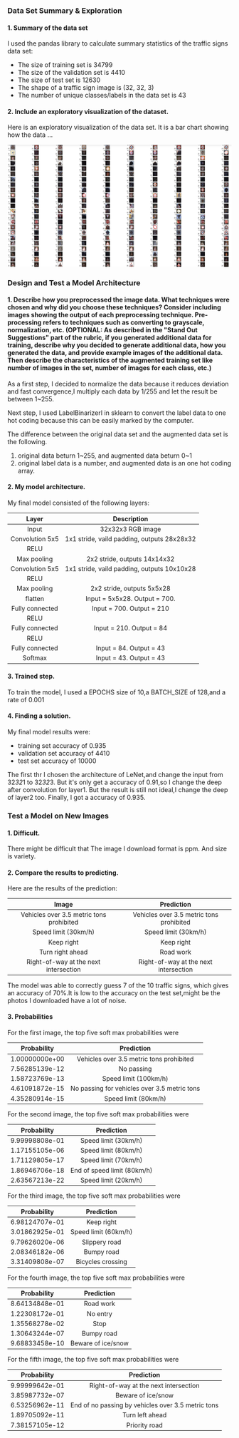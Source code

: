 ### Data Set Summary & Exploration

#### 1. Summary of the data set

I used the pandas library to calculate summary statistics of the traffic
signs data set:

* The size of training set is 34799
* The size of the validation set is 4410
* The size of test set is 12630
* The shape of a traffic sign image is (32, 32, 3)
* The number of unique classes/labels in the data set is 43

#### 2. Include an exploratory visualization of the dataset.

Here is an exploratory visualization of the data set. It is a bar chart showing how the data ...

![](./examples/b.png)

### Design and Test a Model Architecture

#### 1. Describe how you preprocessed the image data. What techniques were chosen and why did you choose these techniques? Consider including images showing the output of each preprocessing technique. Pre-processing refers to techniques such as converting to grayscale, normalization, etc. (OPTIONAL: As described in the "Stand Out Suggestions" part of the rubric, if you generated additional data for training, describe why you decided to generate additional data, how you generated the data, and provide example images of the additional data. Then describe the characteristics of the augmented training set like number of images in the set, number of images for each class, etc.)

As a first step, I decided to normalize the data because it reduces deviation and fast convergence,I multiply each data by 1/255 and let the result be between 1~255.

Next step, I used LabelBinarizerI in sklearn to convert the label data to one hot coding because this can be easily marked by the computer.

The difference between the original data set and the augmented data set is the following.
1. original data beturn 1~255, and augmented data beturn 0~1
2. original label data is a number, and augmented data is an one hot coding array.


#### 2. My model architecture.

My final model consisted of the following layers:

| Layer         		|     Description	        					|
|:---------------------:|:---------------------------------------------:|
| Input         		| 32x32x3 RGB image   							|
| Convolution 5x5     	| 1x1 stride, vaild padding, outputs 28x28x32	|
| RELU					|												|
| Max pooling	      	| 2x2 stride,  outputs 14x14x32 				|
| Convolution 5x5     	| 1x1 stride, vaild padding, outputs 10x10x28 	|
| RELU					|												|
| Max pooling	      	| 2x2 stride,  outputs 5x5x28				 	|
| flatten				|	Input = 5x5x28. Output = 700.				|
| Fully connected		| Input = 700. Output = 210	      				|
| RELU					|												|
| Fully connected		|Input = 210. Output = 84       				|
| RELU					|												|
| Fully connected		| Input = 84. Output = 43      					|
| Softmax				|      Input = 43. Output = 43 					|


#### 3. Trained step.

To train the model, I used a EPOCHS size of 10,a BATCH_SIZE of 128,and a rate of 0.001

#### 4. Finding a solution.

My final model results were:
* training set accuracy of 0.935
* validation set accuracy of 4410
* test set accuracy of 10000

The first thr I chosen the architecture of LeNet,and change the input from 32*32*1 to 32*32*3.
But it's only get a accuracy of 0.91,so I change the deep after convolution for layer1.
But the result is still not ideal,I change the deep of layer2 too.
Finally, I got a accuracy of 0.935.


### Test a Model on New Images

#### 1. Difficult.

There might be difficult that The image I download format is ppm. And size is variety.

#### 2. Compare the results to predicting.

Here are the results of the prediction:

| Image			        |     Prediction	        					|
|:---------------------:|:---------------------------------------------:|
| Vehicles over 3.5 metric tons prohibited | Vehicles over 3.5 metric tons prohibited|
| Speed limit (30km/h)     			|Speed limit (30km/h)	|
| Keep right					| Keep right									|
| Turn right ahead	|Road work		|
| Right-of-way at the next intersection		| Right-of-way at the next intersection				|


The model was able to correctly guess 7 of the 10 traffic signs, which gives an accuracy of 70%.It is low to the accuracy on the test set,might be the photos I downloaded have a lot of noise.

#### 3. Probabilities

For the first image, the top five soft max probabilities were

| Probability         	|     Prediction	        					| 
|:---------------------:|:---------------------------------------------:| 
|1.00000000e+00        			| Vehicles over 3.5 metric tons prohibited   									| 
| 7.56285139e-12  				| No passing										|
|  1.58723769e-13				| Speed limit (100km/h)									|
|  4.61091872e-15      			| No passing for vehicles over 3.5 metric tons				 				|
| 4.35280914e-15				    | Speed limit (80km/h)     							|


For the second image, the top five soft max probabilities were

| Probability         	|     Prediction	        					| 
|:---------------------:|:---------------------------------------------:| 
| 9.99998808e-01        			| Speed limit (30km/h) 									| 
| 1.17155105e-06  				|Speed limit (80km/h)	|
|  1.71129805e-17				| Speed limit (70km/h)	|
|   1.86946706e-18      			| End of speed limit (80km/h)	|
| 2.63567213e-22				    | Speed limit (20km/h)		|

For the third image, the top five soft max probabilities were

| Probability         	|     Prediction	        					| 
|:---------------------:|:---------------------------------------------:| 
| 6.98124707e-01       			| Keep right	| 
|3.01862925e-01 				| Speed limit (60km/h)	|
|  9.79626020e-06			| Slippery road	|
|   2.08346182e-06     			| Bumpy road		|
|  3.31409808e-07				    | Bicycles crossing		|

For the fourth image, the top five soft max probabilities were


| Probability         	|     Prediction	        					| 
|:---------------------:|:---------------------------------------------:| 
|8.64134848e-01       			| Road work		| 
| 1.22308172e-01 				| No entry	|
|   1.35568278e-02				| Stop							|
|  1.30643244e-07    			| Bumpy road	|
| 9.68833458e-10				    | Beware of ice/snow		|

For the fifth image, the top five soft max probabilities were

| Probability         	|     Prediction	        					| 
|:---------------------:|:---------------------------------------------:| 
| 9.99999642e-01      			|Right-of-way at the next intersection	| 
| 3.85987732e-07 				| Beware of ice/snow	|
|   6.53256962e-11			| End of no passing by vehicles over 3.5 metric tons	|
| 1.89705092e-11     			| Turn left ahead	|
| 7.38157105e-12				    | Priority road	|




